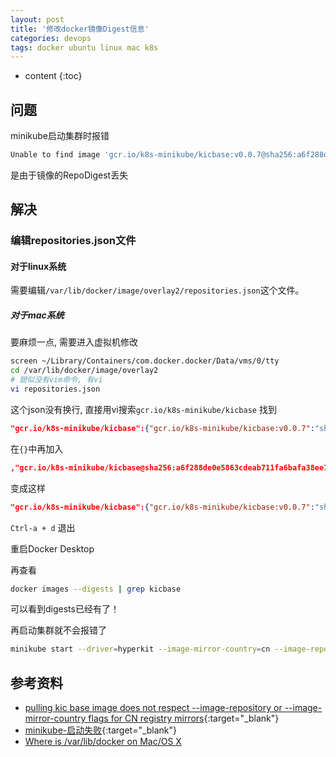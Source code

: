 ```yaml
---
layout: post
title: '修改docker镜像Digest信息'
categories: devops
tags: docker ubuntu linux mac k8s
---
```


* content
{:toc}

## 问题 

minikube启动集群时报错

```sh
Unable to find image 'gcr.io/k8s-minikube/kicbase:v0.0.7@sha256:a6f288de0e5863cdeab711fa6bafa38ee7d8d285ca14216ecf84fcfb07c7d176' locally
```

是由于镜像的RepoDigest丢失





## 解决

### 编辑repositories.json文件

#### 对于linux系统

需要编辑`/var/lib/docker/image/overlay2/repositories.json`这个文件。

##### 对于mac系统

要麻烦一点, 需要进入虚拟机修改

```sh
screen ~/Library/Containers/com.docker.docker/Data/vms/0/tty
cd /var/lib/docker/image/overlay2
# 貌似没有vim命令, 有vi
vi repositories.json
```

这个json没有换行, 直接用vi搜索`gcr.io/k8s-minikube/kicbase`
找到

```json
"gcr.io/k8s-minikube/kicbase":{"gcr.io/k8s-minikube/kicbase:v0.0.7":"sha256:7980bce73693acb180efd04278d5f9fe4a14f75fb8a54f6e119578bdf1e49a72"}
```

在`{}`中再加入

```json
,"gcr.io/k8s-minikube/kicbase@sha256:a6f288de0e5863cdeab711fa6bafa38ee7d8d285ca14216ecf84fcfb07c7d176":"sha256:7980bce73693acb180efd04278d5f9fe4a14f75fb8a54f6e119578bdf1e49a72"
```

变成这样

```json
"gcr.io/k8s-minikube/kicbase":{"gcr.io/k8s-minikube/kicbase:v0.0.7":"sha256:7980bce73693acb180efd04278d5f9fe4a14f75fb8a54f6e119578bdf1e49a72","gcr.io/k8s-minikube/kicbase@sha256:a6f288de0e5863cdeab711fa6bafa38ee7d8d285ca14216ecf84fcfb07c7d176":"sha256:7980bce73693acb180efd04278d5f9fe4a14f75fb8a54f6e119578bdf1e49a72"}
```

`Ctrl-a + d` 退出

重启Docker Desktop

再查看

```sh
docker images --digests | grep kicbase
```

可以看到digests已经有了！

再启动集群就不会报错了

```sh
minikube start --driver=hyperkit --image-mirror-country=cn --image-repository=registry.cn-hangzhou.aliyuncs.com/google_containers --kubernetes-version=v1.18.0 docker-env
```

## 参考资料

* [pulling kic base image does not respect --image-repository or --image-mirror-country flags for CN registry mirrors](https://github.com/kubernetes/minikube/issues/7447){:target="_blank"}
* [minikube-启动失败](https://listenerri.com/2020/04/07/minikube-%E5%90%AF%E5%8A%A8%E5%A4%B1%E8%B4%A5/){:target="_blank"}
* [Where is /var/lib/docker on Mac/OS X](https://stackoverflow.com/a/41226917)
  
